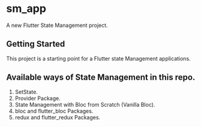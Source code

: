 # sm_app

A new Flutter State Management project.

## Getting Started

This project is a starting point for a Flutter state Management applications.

## Available ways of State Management in this repo.

1. SetState.
2. Provider Package.
3. State Management with Bloc from Scratch (Vanilla Bloc).
4. bloc and flutter_bloc Packages.
5. redux and flutter_redux Packages.
